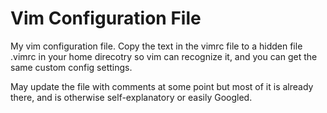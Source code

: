 # Vim Configuration File

My vim configuration file. Copy the text in the vimrc file to a hidden file .vimrc in your home direcotry so vim can recognize it, and you can get the same custom config settings.

May update the file with comments at some point but most of it is already there, and is otherwise self-explanatory or easily Googled.
